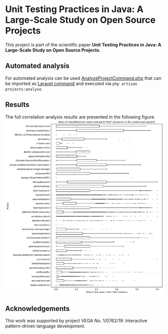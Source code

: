 # Unit Testing Practices in Java: A Large-Scale Study on Open Source Projects
This project is part of the scientific paper **Unit Testing Practices in Java: A Large-Scale Study on Open Source Projects**. 

## Automated analysis
For automated analysis can be used [AnalyzeProjectCommand.php](./AnalyzeProjectCommand.php) that can be imported as [Laravel command](https://laravel.com/docs/artisan) and executed via `php artisan projects:analyse`.

## Results
The full correlation analysis results are presented in the following figure. 
![correlation-boxplot](<./correlation-boxplot.png>)

## Acknowledgements
This work was supported by project VEGA No. 1/0762/19: Interactive pattern-driven language development.